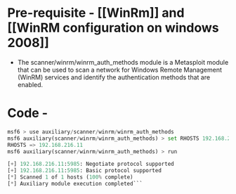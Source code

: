 # Pre-requisite - [[WinRm]] and [[WinRM configuration on windows 2008]]
- The scanner/winrm/winrm_auth_methods module is a Metasploit module that can be used to scan a network for Windows Remote Management (WinRM) services and identify the authentication methods that are enabled.

# Code - 
```python
msf6 > use auxiliary/scanner/winrm/winrm_auth_methods 
msf6 auxiliary(scanner/winrm/winrm_auth_methods) > set RHOSTS 192.168.216.11
RHOSTS => 192.168.216.11
msf6 auxiliary(scanner/winrm/winrm_auth_methods) > run

[+] 192.168.216.11:5985: Negotiate protocol supported
[+] 192.168.216.11:5985: Basic protocol supported
[*] Scanned 1 of 1 hosts (100% complete)
[*] Auxiliary module execution completed```